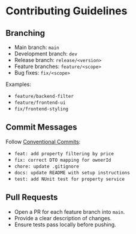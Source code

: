 # Contributing Guidelines

## Branching

- Main branch: `main`
- Development branch: `dev`
- Release branch: `release/<version>`
- Feature branches: `feature/<scope>`
- Bug fixes: `fix/<scope>`

Examples:

- `feature/backend-filter`
- `feature/frontend-ui`
- `fix/frontend-styling`

## Commit Messages

Follow [Conventional Commits](https://www.conventionalcommits.org/):

- `feat: add property filtering by price`
- `fix: correct DTO mapping for ownerId`
- `chore: update .gitignore`
- `docs: update README with setup instructions`
- `test: add NUnit test for property service`

## Pull Requests

- Open a PR for each feature branch into `main`.
- Provide a clear description of changes.
- Ensure tests pass locally before pushing.
